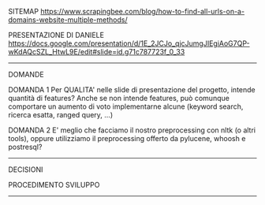 
SITEMAP
https://www.scrapingbee.com/blog/how-to-find-all-urls-on-a-domains-website-multiple-methods/

PRESENTAZIONE DI DANIELE
https://docs.google.com/presentation/d/1E_2JCJo_qjcJumgJIEgiAoG7QP-wKdAQcSZL_HtwL9E/edit#slide=id.g71c787723f_0_33

----------------------------------------------------------------------------------------------------------------

DOMANDE

DOMANDA 1
Per QUALITA' nelle slide di presentazione del progetto, intende quantità di features? Anche se non intende features, può comunque comportare un aumento di voto implementarne alcune (keyword search, ricerca esatta, ranged query, ...)

DOMANDA 2
E' meglio che facciamo il nostro preprocessing con nltk (o altri tools), oppure utilizziamo il preprocessing offerto da pylucene, whoosh e postresql?

----------------------------------------------------------------------------------------------------------------

DECISIONI



PROCEDIMENTO SVILUPPO



----------------------------------------------------------------------------------------------------------------------------------------------------------------